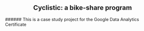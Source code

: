 <h2 align='center'> Cyclistic: a bike-share program </h2>
###### This is a case study project for the Google Data Analytics Certificate
